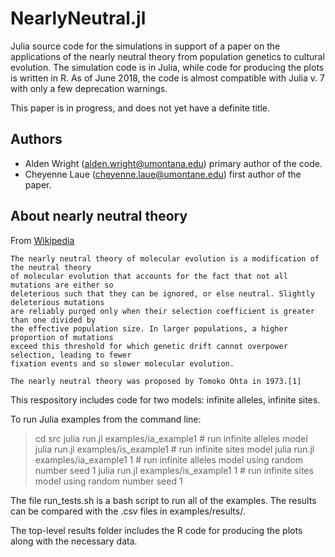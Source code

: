 # NearlyNeutral.jl

Julia source code for the simulations in support of a paper on the applications of
the nearly neutral theory from population genetics to cultural evolution.  The simulation
code is in Julia, while code for producing the plots is written in R.
As of June 2018, the code is almost compatible with Julia v. 7 with only a few 
deprecation warnings.

This paper is in progress, and does not yet have a definite title.


## Authors
  + Alden Wright (<alden.wright@umontana.edu>)  primary author of the code.
  + Cheyenne Laue (<cheyenne.laue@umontane.edu>)  first author of the paper.

## About nearly neutral theory

From [Wikipedia](https://en.wikipedia.org/Nearly_neutral_theory_of_molecular_evolution)

    The nearly neutral theory of molecular evolution is a modification of the neutral theory 
    of molecular evolution that accounts for the fact that not all mutations are either so 
    deleterious such that they can be ignored, or else neutral. Slightly deleterious mutations 
    are reliably purged only when their selection coefficient is greater than one divided by 
    the effective population size. In larger populations, a higher proportion of mutations 
    exceed this threshold for which genetic drift cannot overpower selection, leading to fewer 
    fixation events and so slower molecular evolution.
    
    The nearly neutral theory was proposed by Tomoko Ohta in 1973.[1] 

This respository includes code for two models:  infinite alleles, infinite sites. 

To run Julia examples from the command line:
>  cd src
>  julia run.jl examples/ia\_example1    # run infinite alleles model
>  julia run.jl examples/is\_example1    # run infinite sites model
>  julia run.jl examples/ia\_example1 1  # run infinite alleles model using random number seed 1
>  julia run.jl examples/is\_example1 1  # run infinite sites model using random number seed 1

The file run\_tests.sh is a bash script to run all of the examples.  The results can be compared
with the .csv files in  examples/results/.

The top-level results folder includes the R code for producing the plots along with the necessary data.
